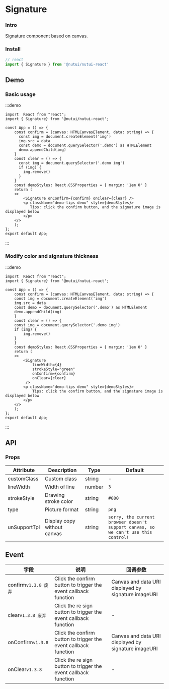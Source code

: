 # Signature 

### Intro

Signature component based on canvas.

### Install

```javascript
// react
import { Signature } from '@nutui/nutui-react'
```

## Demo

### Basic usage

:::demo

```tsx
import  React from "react";
import { Signature} from '@nutui/nutui-react';

const App = () => {
    const confirm = (canvas: HTMLCanvasElement, data: string) => {
      const img = document.createElement('img')
      img.src = data
      const demo = document.querySelector('.demo') as HTMLElement
      demo.appendChild(img)
    }
    const clear = () => {
      const img = document.querySelector('.demo img')
      if (img) {
        img.remove()
      }
    }
    const demoStyles: React.CSSProperties = { margin: '1em 0' }
    return (
    <>
        <Signature onConfirm={confirm} onClear={clear} />
        <p className="demo-tips demo" style={demoStyles}>
           Tips: click the confirm button, and the signature image is displayed below
        </p>
    </>
    );
};
export default App;
```

:::

### Modify color and signature thickness

:::demo

```tsx
import  React from "react";
import { Signature} from '@nutui/nutui-react';

const App = () => {
    const confirm = (canvas: HTMLCanvasElement, data: string) => {
    const img = document.createElement('img')
    img.src = data
    const demo = document.querySelector('.demo') as HTMLElement
    demo.appendChild(img)
    }
    const clear = () => {
    const img = document.querySelector('.demo img')
    if (img) {
        img.remove()
    }
    }
    const demoStyles: React.CSSProperties = { margin: '1em 0' }
    return (
    <>
        <Signature
            lineWidth={4}
            strokeStyle="green"
            onConfirm={confirm}
            onClear={clear}
         />
        <p className="demo-tips demo" style={demoStyles}>
            Tips: click the confirm button, and the signature image is displayed below
        </p>
    </>
    );
};
export default App;
```

:::

## API

### Props

| Attribute           | Description                           | Type   | Default                                              |
| -------------- | ------------------------------ | ------ | --------------------------------------------------- |
| customClass   |  Custom class                 | string | -                                                   |
| lineWidth     | Width of line                    | number | `3`                                                   |
| strokeStyle   | Drawing stroke color                   | string | `#000`                                              |
| type           | Picture format                       | string | `png`                                               |
| unSupportTpl |  Display copy without canvas | string | `sorry, the current browser doesn't support canvas, so we can't use this control! ` |

## Event

| 字段    | 说明                         | 回调参数                         |
| ------- | ---------------------------- | -------------------------------- |
| confirm`v1.3.8 废弃` | Click the confirm button to trigger the event callback function | Canvas and data URI displayed by signature imageURI |
| clear`v1.3.8 废弃`   | Click the re sign button to trigger the event callback function | -                               |
| onConfirm`v1.3.8` | Click the confirm button to trigger the event callback function | Canvas and data URI displayed by signature imageURI |
| onClear`v1.3.8`   | Click the re sign button to trigger the event callback function | -                               |

